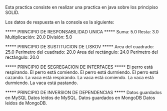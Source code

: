Esta practica consiste en realizar una practica en java sobre los principiso SOLID.

Los datos de respuesta en la consola es la siguiente:

***** PRINCIPIO DE RESPONSABILIDAD UNICA *****
Suma: 5.0
Resta: 3.0
Multiplicación: 20.0
División: 5.0

***** PRINCIPIO DE SUSTITUCION DE LISKOV *****
Area del cuadrado: 25.0
Perímetro del cuadrado: 20.0
Area del rectángulo: 24.0
Perímetro del rectángulo: 20.0

***** PRINCIPIO DE SEGREGACION DE INTERFACES *****
El perro está respirando.
El perro está comiendo.
El perro está durmiendo.
El perro está cazando.
La vaca está respirando.
La vaca está comiendo.
La vaca está durmiendo.
La vaca está pastando.

***** PRINCIPIO DE INVERSION DE DEPENDENCIAS *****
Datos guardados en MySQL
Datos leidos de MySQL.
Datos guardados en MongoDB
Datos leidos de MongoDB.
